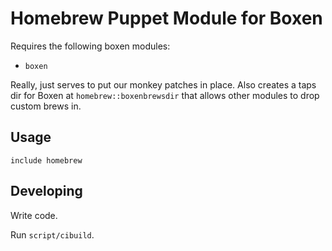 # Homebrew Puppet Module for Boxen

Requires the following boxen modules:

* `boxen`

Really, just serves to put our monkey patches in place.
Also creates a taps dir for Boxen at `homebrew::boxenbrewsdir`
that allows other modules to drop custom brews in.

## Usage

```puppet
include homebrew
```

## Developing

Write code.

Run `script/cibuild`.
